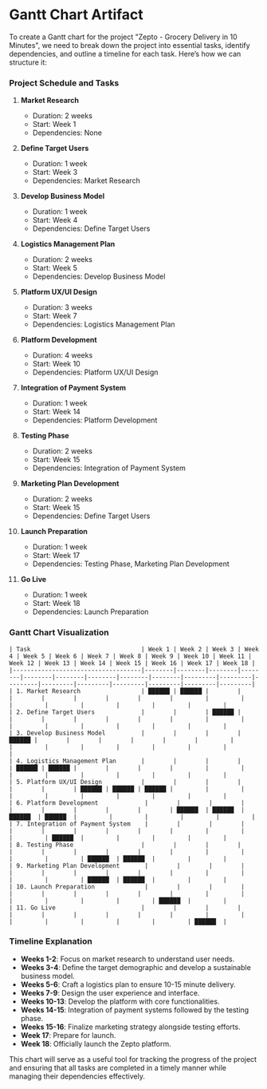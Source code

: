 # Gantt Chart Artifact

To create a Gantt chart for the project "Zepto - Grocery Delivery in 10 Minutes", we need to break down the project into essential tasks, identify dependencies, and outline a timeline for each task. Here’s how we can structure it:

### Project Schedule and Tasks
1. **Market Research**
   - Duration: 2 weeks
   - Start: Week 1
   - Dependencies: None

2. **Define Target Users**
   - Duration: 1 week
   - Start: Week 3
   - Dependencies: Market Research

3. **Develop Business Model**
   - Duration: 1 week
   - Start: Week 4
   - Dependencies: Define Target Users

4. **Logistics Management Plan**
   - Duration: 2 weeks
   - Start: Week 5
   - Dependencies: Develop Business Model

5. **Platform UX/UI Design**
   - Duration: 3 weeks
   - Start: Week 7
   - Dependencies: Logistics Management Plan

6. **Platform Development**
   - Duration: 4 weeks
   - Start: Week 10
   - Dependencies: Platform UX/UI Design

7. **Integration of Payment System**
   - Duration: 1 week
   - Start: Week 14
   - Dependencies: Platform Development

8. **Testing Phase**
   - Duration: 2 weeks
   - Start: Week 15
   - Dependencies: Integration of Payment System

9. **Marketing Plan Development**
   - Duration: 2 weeks
   - Start: Week 15
   - Dependencies: Define Target Users

10. **Launch Preparation**
    - Duration: 1 week
    - Start: Week 17
    - Dependencies: Testing Phase, Marketing Plan Development

11. **Go Live**
    - Duration: 1 week
    - Start: Week 18
    - Dependencies: Launch Preparation

### Gantt Chart Visualization

```plaintext
| Task                               | Week 1 | Week 2 | Week 3 | Week 4 | Week 5 | Week 6 | Week 7 | Week 8 | Week 9 | Week 10 | Week 11 | Week 12 | Week 13 | Week 14 | Week 15 | Week 16 | Week 17 | Week 18 |
|------------------------------------|--------|--------|--------|--------|--------|--------|--------|--------|--------|---------|---------|---------|---------|---------|---------|---------|---------|---------|
| 1. Market Research                 | ██████ | ██████ |        |        |        |        |        |        |        |         |         |         |         |         |         |         |         |         |
| 2. Define Target Users             |        |        | ██████ |        |        |        |        |        |        |         |         |         |         |         |         |         |         |         |
| 3. Develop Business Model          |        |        |        | ██████ |        |        |        |        |        |         |         |         |         |         |         |         |         |         |
| 4. Logistics Management Plan       |        |        |        |        | ██████ | ██████ |        |        |        |         |         |         |         |         |         |         |         |         |
| 5. Platform UX/UI Design           |        |        |        |        |        |        | ██████ | ██████ | ██████ |         |         |         |         |         |         |         |         |         |
| 6. Platform Development             |        |        |        |        |        |        |        |        |        | ██████  | ██████  | ██████  | ██████  |         |         |         |         |         |
| 7. Integration of Payment System    |        |        |        |        |        |        |        |        |        |         |         |         |         | ██████  |         |         |         |         |
| 8. Testing Phase                   |        |        |        |        |        |        |        |        |        |         |         |         |         |         | ██████  | ██████  |         |         |
| 9. Marketing Plan Development       |        |        |        |        |        |        |        |        |        |         |         |         |         |         | ██████  | ██████  |         |         |
| 10. Launch Preparation              |        |        |        |        |        |        |        |        |        |         |         |         |         |         |         |         | ██████  |         |
| 11. Go Live                        |        |        |        |        |        |        |        |        |        |         |         |         |         |         |         |         |         | ██████  |
```

### Timeline Explanation
- **Weeks 1-2**: Focus on market research to understand user needs.
- **Weeks 3-4**: Define the target demographic and develop a sustainable business model.
- **Weeks 5-6**: Craft a logistics plan to ensure 10-15 minute delivery.
- **Weeks 7-9**: Design the user experience and interface.
- **Weeks 10-13**: Develop the platform with core functionalities.
- **Weeks 14-15**: Integration of payment systems followed by the testing phase.
- **Weeks 15-16**: Finalize marketing strategy alongside testing efforts.
- **Week 17**: Prepare for launch.
- **Week 18**: Officially launch the Zepto platform.

This chart will serve as a useful tool for tracking the progress of the project and ensuring that all tasks are completed in a timely manner while managing their dependencies effectively.